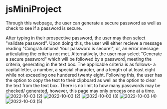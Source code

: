 # jsMiniProject

Through this webpage, the user can generate a secure password as well as check to see if a password is secure.

After typing in their prospective password, the user may then select "validate password". Upon doing this, the user will either recieve a message reading "Congratulations! Your password is secure!", or, an error message articulating the criteria not met. 
Alternatively, the user may select "Generate a secure password" which will be followed by a password, meeting the criteria, generating in the text box.
The applicable criteria is as follows- a capital letter, a number, a special character, and a length of at least eight while not exceeding one hundered twenty eight.
Following this, the user has the option to copy the text to their clipboard as well as the option to clear the text from the text box.
There is no limit to how many passwords may be checked/ generated, however, this page may only process one at a time. 
![2022-10-03 (2)](https://user-images.githubusercontent.com/110777934/193719330-06356bf4-1126-41fb-960b-62e36bf83194.png)
![2022-10-03 (2)](https://user-images.githubusercontent.com/110777934/193719344-525fb420-0782-41de-bf3e-88aace950a5c.png)
![2022-10-03 (3)](https://user-images.githubusercontent.com/110777934/193719346-b9ab116f-d8ee-4425-b6e9-9337c731632f.png)
![2022-10-03 (4)](https://user-images.githubusercontent.com/110777934/193719348-8e2866cb-49c5-4857-9cc5-98079bcc7f76.png)
![2022-10-03 (5)](https://user-images.githubusercontent.com/110777934/193719350-cfa6759a-4ec3-49b1-8768-b4a1fed51992.png)

